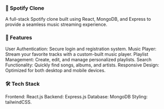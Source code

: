 ### 🎵 Spotify Clone

A full-stack Spotify clone built using React, MongoDB, and Express to provide a seamless music streaming experience.

### 🚀 Features

User Authentication: Secure login and registration system.
Music Player: Stream your favorite tracks with a custom-built music player.
Playlist Management: Create, edit, and manage personalized playlists.
Search Functionality: Quickly find songs, albums, and artists.
Responsive Design: Optimized for both desktop and mobile devices.

### 🛠️ Tech Stack

Frontend: React.js
Backend: Express.js
Database: MongoDB
Styling: tailwindCSS.
